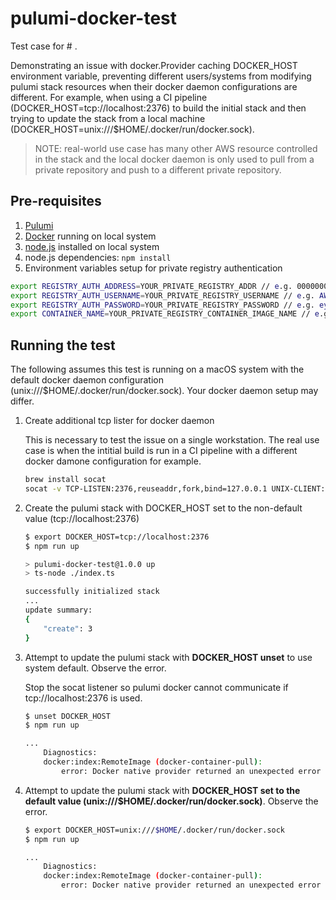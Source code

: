 pulumi-docker-test
==================

Test case for # . 

Demonstrating an issue with docker.Provider caching DOCKER_HOST environment variable, preventing different users/systems from modifying pulumi stack resources when their docker daemon configurations are different. For example, when using a CI pipeline (DOCKER_HOST=tcp://localhost:2376) to build the initial stack and then trying to update the stack from a local machine (DOCKER_HOST=unix:///$HOME/.docker/run/docker.sock).

> NOTE: real-world use case has many other AWS resource controlled in the stack and the local docker daemon is only used to pull from a private repository and push to a different private repository.

## Pre-requisites

1. [Pulumi](https://www.pulumi.com/docs/get-started/install/)
2. [Docker](https://docs.docker.com/get-docker/) running on local system
3. [node.js](https://nodejs.org/en/download/) installed on local system
4. node.js dependencies: `npm install`
5. Environment variables setup for private registry authentication

```bash
export REGISTRY_AUTH_ADDRESS=YOUR_PRIVATE_REGISTRY_ADDR // e.g. 00000000000.dkr.ecr.us-east-1.amazonaws.com
export REGISTRY_AUTH_USERNAME=YOUR_PRIVATE_REGISTRY_USERNAME // e.g. AWS
export REGISTRY_AUTH_PASSWORD=YOUR_PRIVATE_REGISTRY_PASSWORD // e.g. eyJwYXlsb2FkI...
export CONTAINER_NAME=YOUR_PRIVATE_REGISTRY_CONTAINER_IMAGE_NAME // e.g. ubuntu:latest
```

## Running the test

The following assumes this test is running on a macOS system with the default docker daemon configuration (unix:///$HOME/.docker/run/docker.sock). Your docker daemon setup may differ.

1. Create additional tcp lister for docker daemon

    This is necessary to test the issue on a single workstation. The real use case is when the intitial build is run in a CI pipeline with a different docker damone configuration for example.

    ```bash
    brew install socat
    socat -v TCP-LISTEN:2376,reuseaddr,fork,bind=127.0.0.1 UNIX-CLIENT:$HOME/.docker/run/docker.sock
    ```

2. Create the pulumi stack with DOCKER_HOST set to the non-default value (tcp://localhost:2376)

    ```bash
    $ export DOCKER_HOST=tcp://localhost:2376
    $ npm run up

    > pulumi-docker-test@1.0.0 up
    > ts-node ./index.ts

    successfully initialized stack
    ...
    update summary: 
    {
        "create": 3
    }
    ```

3. Attempt to update the pulumi stack with **DOCKER_HOST unset** to use system default. Observe the error.

    Stop the socat listener so pulumi docker cannot communicate if tcp://localhost:2376 is used.

    ```bash
    $ unset DOCKER_HOST
    $ npm run up

    ...
        Diagnostics:
        docker:index:RemoteImage (docker-container-pull):
            error: Docker native provider returned an unexpected error from Configure: failed to connect to any docker daemon
    ```

4. Attempt to update the pulumi stack with **DOCKER_HOST set to the default value (unix:///$HOME/.docker/run/docker.sock)**. Observe the error.

    ```bash
    $ export DOCKER_HOST=unix:///$HOME/.docker/run/docker.sock
    $ npm run up

    ...
        Diagnostics:
        docker:index:RemoteImage (docker-container-pull):
            error: Docker native provider returned an unexpected error from Configure: failed to connect to any docker daemon
    ```